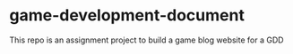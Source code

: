 # game-development-document
This repo is an assignment project to build a game blog website for a GDD
